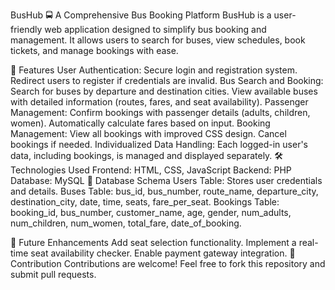BusHub 🚍
A Comprehensive Bus Booking Platform
BusHub is a user-friendly web application designed to simplify bus booking and management. It allows users to search for buses, view schedules, book tickets, and manage bookings with ease.

🌟 Features
User Authentication:
Secure login and registration system.
Redirect users to register if credentials are invalid.
Bus Search and Booking:
Search for buses by departure and destination cities.
View available buses with detailed information (routes, fares, and seat availability).
Passenger Management:
Confirm bookings with passenger details (adults, children, women).
Automatically calculate fares based on input.
Booking Management:
View all bookings with improved CSS design.
Cancel bookings if needed.
Individualized Data Handling:
Each logged-in user's data, including bookings, is managed and displayed separately.
🛠️ Technologies Used
Frontend: HTML, CSS, JavaScript
Backend: PHP
Database: MySQL
📂 Database Schema
Users Table: Stores user credentials and details.
Buses Table:
bus_id, bus_number, route_name, departure_city, destination_city, date, time, seats, fare_per_seat.
Bookings Table:
booking_id, bus_number, customer_name, age, gender, num_adults, num_children, num_women, total_fare, date_of_booking.

📄 Future Enhancements
Add seat selection functionality.
Implement a real-time seat availability checker.
Enable payment gateway integration.
🤝 Contribution
Contributions are welcome! Feel free to fork this repository and submit pull requests.


